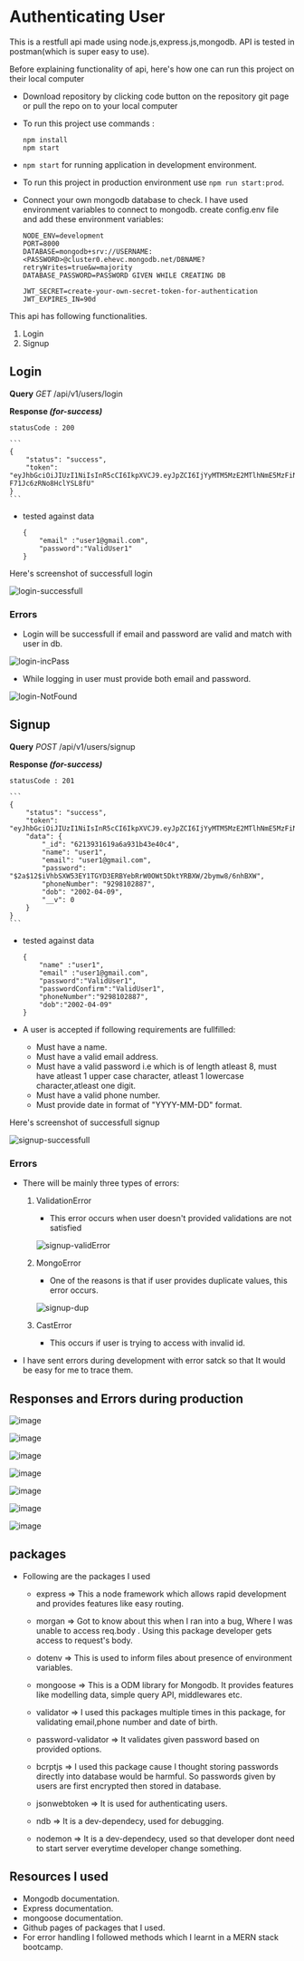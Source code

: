 # Authenticating User

This is a restfull api made using node.js,express.js,mongodb.
API is tested in postman(which is super easy to use).

Before explaining functionality of api, here's how one can run this project on their local computer

- Download repository by clicking code button on the repository git page or pull the repo on to your local computer
- To run this project use commands : 

     ```
     npm install
     npm start
     ```
- `npm start` for running application in development environment.
- To run this project in production environment use `npm run start:prod`.
- Connect your own mongodb database to check. I have used environment variables to connect to mongodb. create config.env file and add these environment variables:

    ```
    NODE_ENV=development
    PORT=8000
    DATABASE=mongodb+srv://USERNAME:<PASSWORD>@cluster0.ehevc.mongodb.net/DBNAME?retryWrites=true&w=majority
    DATABASE_PASSWORD=PASSWORD GIVEN WHILE CREATING DB

    JWT_SECRET=create-your-own-secret-token-for-authentication
    JWT_EXPIRES_IN=90d
    ```
This api has following functionalities.
1. Login
2. Signup

## Login

**Query**
    *GET* /api/v1/users/login

**Response _(for-success)_**

    statusCode : 200

    ```
    {
        "status": "success",
        "token": "eyJhbGciOiJIUzI1NiIsInR5cCI6IkpXVCJ9.eyJpZCI6IjYyMTM5MzE2MTlhNmE5MzFiNDNlNDBjNCIsImlhdCI6MTY0NTQ1MDA2NiwiZXhwIjoxNjUzMjI2MDY2fQ.AbBIF614C_alCojRkhhk6m-F71Jc6zRNo8HclYSL8fU"
    }
    ```

- tested against data

    ```
    {
        "email" :"user1@gmail.com",
        "password":"ValidUser1"
    }
    ```

Here's screenshot of successfull login

![login-successfull](images/dev/login-successfull.png)

### Errors

- Login will be successfull if email and password are valid and match with user in db.

![login-incPass](images/dev/unauth-incPass.png)

- While logging in user must provide both email and password.

![login-NotFound](images/dev/notFound-pass.png)


## Signup

**Query**
    *POST* /api/v1/users/signup

**Response _(for-success)_**

    statusCode : 201

    ```
    {
        "status": "success",
        "token": "eyJhbGciOiJIUzI1NiIsInR5cCI6IkpXVCJ9.eyJpZCI6IjYyMTM5MzE2MTlhNmE5MzFiNDNlNDBjNCIsImlhdCI6MTY0NTQ1MDAwNiwiZXhwIjoxNjUzMjI2MDA2fQ.FKxkEbudpXHNOlmL5YVJgIPKR4B40HDxMqdQ5h5jDJ8",
        "data": {
            "_id": "6213931619a6a931b43e40c4",
            "name": "user1",
            "email": "user1@gmail.com",
            "password": "$2a$12$iVhbSXW53EY1TGYD3ERBYebRrW0OWt5DktYRBXW/2bymw8/6nhBXW",
            "phoneNumber": "9298102887",
            "dob": "2002-04-09",
            "__v": 0
        }
    }
    ```

- tested against data

    ```
    {
        "name" :"user1",
        "email" :"user1@gmail.com",
        "password":"ValidUser1",
        "passwordConfirm":"ValidUser1",
        "phoneNumber":"9298102887",
        "dob":"2002-04-09"
    }
    ```

- A user is accepted if following requirements are fullfilled:
    - Must have a name.
    - Must have a valid email address.
    - Must have a valid password i.e which is of length atleast 8, must have atleast 1 upper case character, atleast 1 lowercase character,atleast one digit.
    - Must have a valid phone number.
    - Must provide date in format of "YYYY-MM-DD" format. 

Here's screenshot of successfull signup

![signup-successfull](images/dev/signup-successfull.png)

### Errors

- There will be mainly three types of errors:

    1. ValidationError
        - This error occurs when user doesn't provided validations are not satisfied

        ![signup-validError](images/dev/validationError.png)

    2. MongoError
        - One of the reasons is that if user provides duplicate values, this error occurs.

        ![signup-dup](images/dev/mongoerror-dup.png)

    3. CastError
        - This occurs if user is trying to access with invalid id.

- I have sent errors during development with error satck so that It would be easy for me to trace them. 

## Responses and Errors during production

![image](images/prod/login-success.png)

![image](images/prod/signup-success.png)

![image](images/prod/404-userNotFound.png)

![image](images/prod/unAuth-401.png)

![image](images/prod/dup-400.png)

![image](images/prod/NumberMust-400.png)

![image](images/prod/passNotMatch-400.png)

## packages

- Following are the packages I used

    - express => This a node framework which allows rapid development and provides features like easy routing.

    - morgan => Got to know about this when I ran into a bug, Where I was unable to access req.body . Using this package developer gets access to request's body.

    - dotenv => This is used to inform files about presence of environment variables.

    - mongoose => This is a ODM library for Mongodb. It provides features like modelling data, simple query API, middlewares etc.

    - validator => I used this packages multiple times in this package, for validating email,phone number and date of birth.

    - password-validator => It validates given password based on provided options.

    - bcrptjs => I used this package cause I thought storing passwords directly into database would be harmful. So passwords given by users are first encrypted then stored in database.

    - jsonwebtoken => It is used for authenticating users.

    - ndb => It is a dev-dependecy, used for debugging.

    - nodemon => It is a dev-dependecy, used so that developer dont need to start server everytime developer change something.

## Resources I used

- Mongodb documentation.
- Express documentation.
- mongoose documentation.
- Github pages of packages that I used.
- For error handling I followed methods which I learnt in a MERN stack bootcamp.